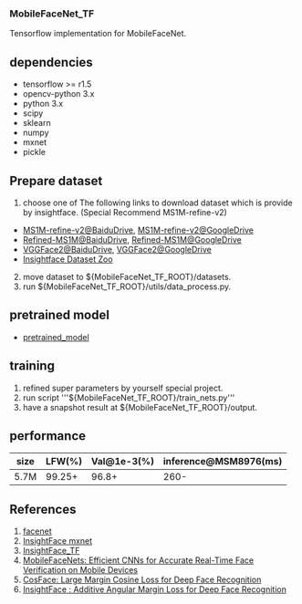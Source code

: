 ### MobileFaceNet_TF

Tensorflow implementation for MobileFaceNet.

## dependencies

- tensorflow >= r1.5
- opencv-python 3.x
- python 3.x
- scipy
- sklearn
- numpy
- mxnet
- pickle

## Prepare dataset

1. choose one of The following links to download dataset which is provide by insightface. (Special Recommend MS1M-refine-v2)
* [MS1M-refine-v2@BaiduDrive](https://pan.baidu.com/s/1S6LJZGdqcZRle1vlcMzHOQ), [MS1M-refine-v2@GoogleDrive](https://www.dropbox.com/s/wpx6tqjf0y5mf6r/faces_ms1m-refine-v2_112x112.zip?dl=0)
* [Refined-MS1M@BaiduDrive](https://pan.baidu.com/s/1nxmSCch), [Refined-MS1M@GoogleDrive](https://drive.google.com/file/d/1XRdCt3xOw7B3saw0xUSzLRub_HI4Jbk3/view)
* [VGGFace2@BaiduDrive](https://pan.baidu.com/s/1c3KeLzy), [VGGFace2@GoogleDrive](https://www.dropbox.com/s/m9pm1it7vsw3gj0/faces_vgg2_112x112.zip?dl=0)
* [Insightface Dataset Zoo](https://github.com/deepinsight/insightface/wiki/Dataset-Zoo)
2. move dataset to ${MobileFaceNet_TF_ROOT}/datasets.
3. run ${MobileFaceNet_TF_ROOT}/utils/data_process.py.

## pretrained model

* [pretrained_model](https://github.com/sirius-ai/MobileFaceNet_TF/tree/master/arch/pretrained_model/)

## training

1. refined super parameters by yourself special project.
2. run script
'''${MobileFaceNet_TF_ROOT}/train_nets.py'''
3. have a snapshot result at ${MobileFaceNet_TF_ROOT}/output.

## performance

|  size  | LFW(%) | Val@1e-3(%) | inference@MSM8976(ms) |
| ------ | ------ | ----------- | --------------------- |
|  5.7M  | 99.25+ |    96.8+    |          260-         |

## References

1. [facenet](https://github.com/davidsandberg/facenet)
2. [InsightFace mxnet](https://github.com/deepinsight/insightface)
3. [InsightFace_TF](https://github.com/auroua/InsightFace_TF)
4. [MobileFaceNets: Efficient CNNs for Accurate Real-Time Face Verification on Mobile Devices](https://arxiv.org/abs/1804.07573)
5. [CosFace: Large Margin Cosine Loss for Deep Face Recognition](https://arxiv.org/abs/1801.09414)
6. [InsightFace : Additive Angular Margin Loss for Deep Face Recognition](https://arxiv.org/abs/1801.07698)

